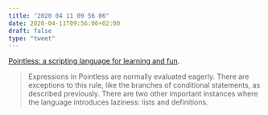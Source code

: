 ```yaml
---
title: "2020 04 11 09 56 06"
date: 2020-04-11T09:56:06+02:00
draft: false
type: "tweet"
---
```

[Pointless: a scripting language for learning and fun](https://ptls.dev).

> Expressions in Pointless are normally evaluated eagerly. There are exceptions to this rule, like the branches of conditional statements, as described previously. There are two other important instances where the language introduces laziness: lists and definitions.
